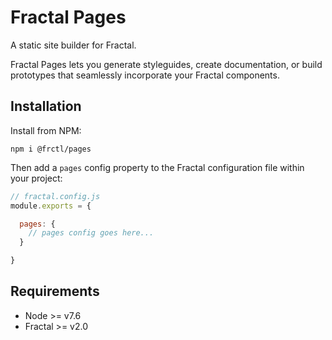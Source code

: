 # Fractal Pages

A static site builder for Fractal.

Fractal Pages lets you generate styleguides, create documentation, or build prototypes that seamlessly incorporate your Fractal components.

## Installation

Install from NPM:

```
npm i @frctl/pages
```

Then add a `pages` config property to the Fractal configuration file within your project:

```js
// fractal.config.js
module.exports = {

  pages: {
    // pages config goes here...
  }

}
```

## Requirements

* Node >= v7.6
* Fractal >= v2.0
